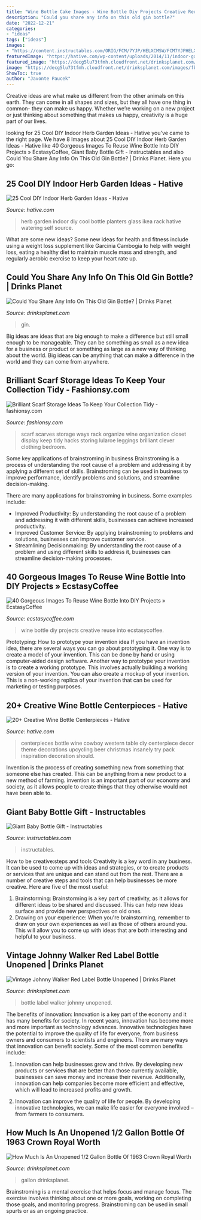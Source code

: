 ```yaml
---
title: "Wine Bottle Cake Images - Wine Bottle Diy Projects Creative Reuse Into Ecstasycoffee"
description: "Could you share any info on this old gin bottle?"
date: "2022-12-21"
categories:
- "ideas"
tags: ["ideas"]
images:
- "https://content.instructables.com/ORIG/FCM/7YJP/HELXCMSW/FCM7YJPHELXCMSW.jpg?frame=1&amp;width=2100"
featuredImage: "https://hative.com/wp-content/uploads/2014/11/indoor-garden/8-indoor-herb-garden-ikea-wine-rack.jpg"
featured_image: "https://decg5lu73tfmh.cloudfront.net/drinksplanet.com/images/fbfiles/images/625w/20191205_204627-4fo76r1ejp_v_1575603754.jpg"
image: "https://decg5lu73tfmh.cloudfront.net/drinksplanet.com/images/fbfiles/images/625w/20191205_204627-4fo76r1ejp_v_1575603754.jpg"
ShowToc: true
author: "Javonte Paucek"
---
```



Creative ideas are what make us different from the other animals on this earth. They can come in all shapes and sizes, but they all have one thing in common- they can make us happy. Whether we’re working on a new project or just thinking about something that makes us happy, creativity is a huge part of our lives.

	

		
looking for 25 Cool DIY Indoor Herb Garden Ideas - Hative you've came to the right page. We have 8 Images about 25 Cool DIY Indoor Herb Garden Ideas - Hative like 40 Gorgeous Images To Reuse Wine Bottle Into DIY Projects » EcstasyCoffee, Giant Baby Bottle Gift - Instructables and also Could You Share Any Info On This Old Gin Bottle? | Drinks Planet. Here you go:
		
    
## 25 Cool DIY Indoor Herb Garden Ideas - Hative

<img loading=lazy src="https://hative.com/wp-content/uploads/2014/11/indoor-garden/8-indoor-herb-garden-ikea-wine-rack.jpg" onerror="this.onerror=null;this.src='https://tse4.mm.bing.net/th?id=OIP.9tzui6D6x4a6r54zKx9KoAHaLD&amp;pid=15.1';" alt="25 Cool DIY Indoor Herb Garden Ideas - Hative">

_Source: hative.com_

>herb garden indoor diy cool bottle planters glass ikea rack hative watering self source. 

	

What are some new ideas?
Some new ideas for health and fitness include using a weight loss supplement like Garcinia Cambogia to help with weight loss, eating a healthy diet to maintain muscle mass and strength, and regularly aerobic exercise to keep your heart rate up.

    
## Could You Share Any Info On This Old Gin Bottle? | Drinks Planet

<img loading=lazy src="https://decg5lu73tfmh.cloudfront.net/drinksplanet.com/images/fbfiles/images/FB6B8219-0560-4C78-8200-32E9D3E206A5-d4ecu1oqf6_v_1595637239.jpeg" onerror="this.onerror=null;this.src='https://tse2.mm.bing.net/th?id=OIP.EITP3ao5JfaiTOh9BxeUPwHaJ4&amp;pid=15.1';" alt="Could You Share Any Info On This Old Gin Bottle? | Drinks Planet">

_Source: drinksplanet.com_

>gin. 

	

Big ideas are ideas that are big enough to make a difference but still small enough to be manageable. They can be something as small as a new idea for a business or product or something as large as a new way of thinking about the world. Big ideas can be anything that can make a difference in the world and they can come from anywhere.

    
## Brilliant Scarf Storage Ideas To Keep Your Collection Tidy - Fashionsy.com

<img loading=lazy src="https://fashionsy.com/wp-content/uploads/2017/09/scarf-storage-4.jpg" onerror="this.onerror=null;this.src='https://tse3.mm.bing.net/th?id=OIP.yrYinIHC3BrPuMknTs6rWQHaNn&amp;pid=15.1';" alt="Brilliant Scarf Storage Ideas To Keep Your Collection Tidy - fashionsy.com">

_Source: fashionsy.com_

>scarf scarves storage ways rack organize wine organization closet display keep tidy hacks storing lularoe leggings brilliant clever clothing bedroom. 

	

Some key applications of brainstroming in business
Brainstroming is a process of understanding the root cause of a problem and addressing it by applying a different set of skills. Brainstroming can be used in business to improve performance, identify problems and solutions, and streamline decision-making.

There are many applications for brainstroming in business. Some examples include: 

- Improved Productivity: By understanding the root cause of a problem and addressing it with different skills, businesses can achieve increased productivity.
- Improved Customer Service: By applying brainstroming to problems and solutions, businesses can improve customer service.
- Streamlining Decisionmaking: By understanding the root cause of a problem and using different skills to address it, businesses can streamline decision-making processes.

    
## 40 Gorgeous Images To Reuse Wine Bottle Into DIY Projects » EcstasyCoffee

<img loading=lazy src="https://i1.wp.com/www.ecstasycoffee.com/wp-content/uploads/2016/10/Creative-Wine-Bottle.jpg?resize=550%2C824" onerror="this.onerror=null;this.src='https://tse4.mm.bing.net/th?id=OIP.JVQRQOk_YcbENfPEJibNSgHaLG&amp;pid=15.1';" alt="40 Gorgeous Images To Reuse Wine Bottle Into DIY Projects » EcstasyCoffee">

_Source: ecstasycoffee.com_

>wine bottle diy projects creative reuse into ecstasycoffee. 

	

Prototyping: How to prototype your invention idea
If you have an invention idea, there are several ways you can go about prototyping it. One way is to create a model of your invention. This can be done by hand or using computer-aided design software. Another way to prototype your invention is to create a working prototype. This involves actually building a working version of your invention. You can also create a mockup of your invention. This is a non-working replica of your invention that can be used for marketing or testing purposes.

    
## 20+ Creative Wine Bottle Centerpieces - Hative

<img loading=lazy src="https://hative.com/wp-content/uploads/2014/03/wine-bottle-centerpieces/3-diy-cowboy-bottle-centerpiece.jpg" onerror="this.onerror=null;this.src='https://tse3.mm.bing.net/th?id=OIP._TxugBHzeC50XHYYyF09gQHaKC&amp;pid=15.1';" alt="20+ Creative Wine Bottle Centerpieces - Hative">

_Source: hative.com_

>centerpieces bottle wine cowboy western table diy centerpiece decor theme decorations upcycling beer christmas insanely try pack inspiration decoration should. 

	

Invention is the process of creating something new from something that someone else has created. This can be anything from a new product to a new method of farming. invention is an important part of our economy and society, as it allows people to create things that they otherwise would not have been able to.

    
## Giant Baby Bottle Gift - Instructables

<img loading=lazy src="https://content.instructables.com/ORIG/FCM/7YJP/HELXCMSW/FCM7YJPHELXCMSW.jpg?frame=1&amp;width=2100" onerror="this.onerror=null;this.src='https://tse3.mm.bing.net/th?id=OIP.1HUBwHjLPanmO1g_2WQj1gHaJ4&amp;pid=15.1';" alt="Giant Baby Bottle Gift - Instructables">

_Source: instructables.com_

>instructables. 

	

How to be creative:steps and tools
Creativity is a key word in any business. It can be used to come up with ideas and strategies, or to create products or services that are unique and can stand out from the rest.
There are a number of creative steps and tools that can help businesses be more creative. Here are five of the most useful: 
1. Brainstorming: Brainstorming is a key part of creativity, as it allows for different ideas to be shared and discussed. This can help new ideas surface and provide new perspectives on old ones. 
2. Drawing on your experience: When you're brainstorming, remember to draw on your own experiences as well as those of others around you. This will allow you to come up with ideas that are both interesting and helpful to your business. 

    
## Vintage Johnny Walker Red Label Bottle Unopened | Drinks Planet

<img loading=lazy src="https://decg5lu73tfmh.cloudfront.net/drinksplanet.com/images/fbfiles/images/20190506_175950-miw3u0183u_v_1557129754.jpg" onerror="this.onerror=null;this.src='https://tse1.mm.bing.net/th?id=OIP.Ago98FFn265dxLIRCi6YegHaPP&amp;pid=15.1';" alt="Vintage Johnny Walker Red Label Bottle Unopened | Drinks Planet">

_Source: drinksplanet.com_

>bottle label walker johnny unopened. 

	

The benefits of innovation:
Innovation is a key part of the economy and it has many benefits for society. In recent years, innovation has become more and more important as technology advances. Innovative technologies have the potential to improve the quality of life for everyone, from business owners and consumers to scientists and engineers.
There are many ways that innovation can benefit society. Some of the most common benefits include: 

1. Innovation can help businesses grow and thrive. By developing new products or services that are better than those currently available, businesses can save money and increase their revenue. Additionally, innovation can help companies become more efficient and effective, which will lead to increased profits and growth. 

2. Innovation can improve the quality of life for people. By developing innovative technologies, we can make life easier for everyone involved – from farmers to consumers.

    
## How Much Is An Unopened 1/2 Gallon Bottle Of 1963 Crown Royal Worth

<img loading=lazy src="https://decg5lu73tfmh.cloudfront.net/drinksplanet.com/images/fbfiles/images/625w/20191205_204627-4fo76r1ejp_v_1575603754.jpg" onerror="this.onerror=null;this.src='https://tse3.mm.bing.net/th?id=OIP.HGbDIu8JVGwoSL-4QctCEgHaNK&amp;pid=15.1';" alt="How Much Is An Unopened 1/2 Gallon Bottle Of 1963 Crown Royal Worth">

_Source: drinksplanet.com_

>gallon drinksplanet. 

	

Brainstroming is a mental exercise that helps focus and manage focus. The exercise involves thinking about one or more goals, working on completing those goals, and monitoring progress. Brainstroming can be used in small spurts or as an ongoing practice.

